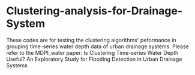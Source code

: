 # Clustering-analysis-for-Drainage-System
These codes are for testing the clustering algorithms' peformance in grouping time-series water depth data of urban drainage systems. Please refer to the MDPI_water paper: Is Clustering Time-series Water Depth Useful? An Exploratory Study for Flooding Detection in Urban Drainage Systems

